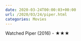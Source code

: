 ```yaml
---
date: 2020-03-24T00:00:03+00:00
url: /2020/03/24/piper.html
categories: Movies
---
```

Watched Piper (2016) - ★★★




